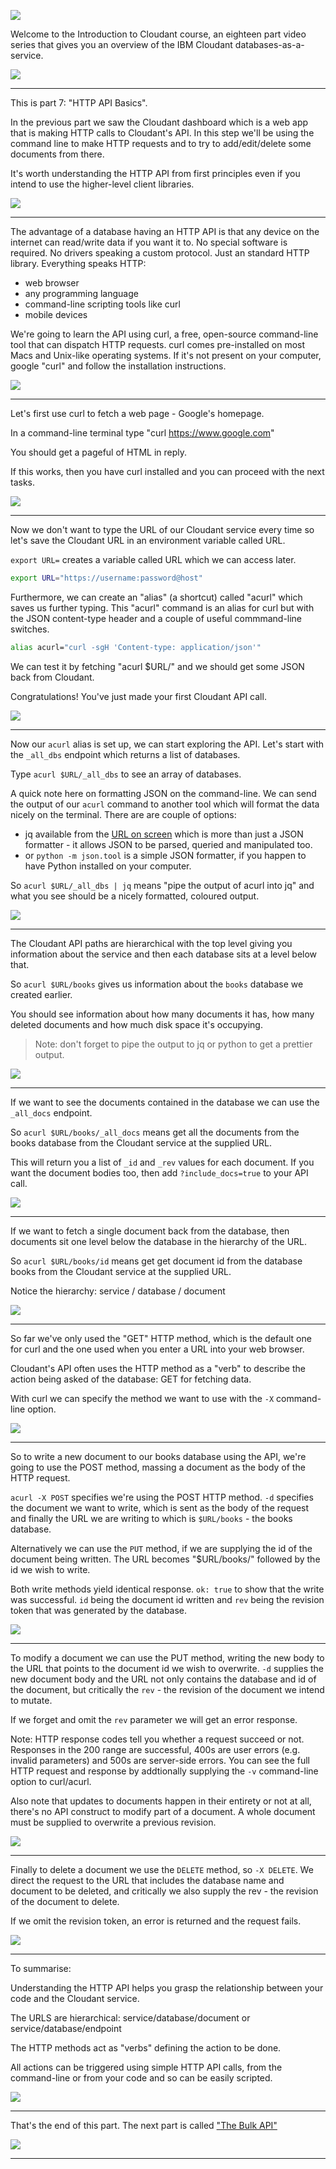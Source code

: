 ![](slides/Slide0.png)

Welcome to the Introduction to Cloudant course, an eighteen part video series that gives you an overview of the IBM Cloudant databases-as-a-service.

![](slides/Slide1.png)

---

This is part 7: "HTTP API Basics".

In the previous part we saw the  Cloudant dashboard which is a web app that is making HTTP calls to Cloudant's API. In this step we'll be using the command line to make HTTP requests and to try to add/edit/delete some documents from there. 

It's worth understanding the HTTP API from first principles even if you intend to use the higher-level client libraries.

![](slides/Slide47.png)

---

The advantage of a database having an HTTP API is that any device on the internet can read/write data if you want it to. No special software is required. No drivers speaking a custom protocol. Just an standard HTTP library. Everything speaks HTTP:

- web browser
- any programming language
- command-line scripting tools like curl
- mobile devices

We're going to learn the API using curl, a free, open-source command-line tool that can dispatch HTTP requests. curl comes pre-installed on most Macs and Unix-like operating systems. If it's not present on your computer, google "curl" and follow the installation instructions.

![](slides/Slide48.png)

---

Let's first use curl to fetch a web page - Google's homepage. 

In a command-line terminal type "curl https://www.google.com"

You should get a pageful of HTML in reply. 

If this works, then you have curl installed and you can proceed with the next tasks.

![](slides/Slide49.png)

---

Now we don't want to type the URL of our Cloudant service every time so let's save the Cloudant URL in an environment variable called URL.

`export URL=` creates a variable called URL which we can access later.

```sh
export URL="https://username:password@host"
```

Furthermore, we can create an "alias" (a shortcut) called "acurl" which saves us further typing. This "acurl" command is an alias for curl but with the JSON content-type header and a couple of useful commmand-line switches.

```sh
alias acurl="curl -sgH 'Content-type: application/json'" 
```

We can test it by fetching "acurl $URL/" and we should get some JSON back from Cloudant.

Congratulations! You've just made your first Cloudant API call.

![](slides/Slide50.png)

---

Now our `acurl` alias is set up, we can start exploring the API. Let's start with the `_all_dbs` endpoint which returns a list of databases.

Type `acurl $URL/_all_dbs` to see an array of databases.

A quick note here on formatting JSON on the command-line. We can send the output of our `acurl` command to another tool which will format the data nicely on the terminal. There are are couple of options:

- jq available from the [URL on screen](https://stedolan.github.io/jq/) which is more than just a JSON formatter - it allows JSON to be parsed, queried and manipulated too.
- or `python -m json.tool` is a simple JSON formatter, if you happen to have Python installed on your computer.


So `acurl $URL/_all_dbs | jq` means "pipe the output of acurl into jq" and what you see should be a nicely formatted, coloured output.

![](slides/Slide51.png)

---

The Cloudant API paths are hierarchical with the top level giving you information about the service and then each database sits at a level below that.

So `acurl $URL/books` gives us information about the `books` database we created earlier.

You should see information about how many documents it has, how many deleted documents and how much disk space it's occupying.

> Note: don't forget to pipe the output to jq or python to get a prettier output.

![](slides/Slide52.png)

---

If we want to see the documents contained in the database we can use the `_all_docs` endpoint.

So `acurl $URL/books/_all_docs` means get all the documents from the books database from the Cloudant service at the supplied URL.

This will return you a list of `_id` and `_rev` values for each document. If you want the document bodies too, then add `?include_docs=true` to your API call.

![](slides/Slide53.png)

---

If we want to fetch a single document back from the database, then documents sit one level below the database in the hierarchy of the URL.

So `acurl $URL/books/id` means get get document id from the database books from the Cloudant service at the supplied URL. 

Notice the hierarchy: service / database / document

![](slides/Slide54.png)

---

So far we've only used the "GET" HTTP method, which is the default one for curl and the one used when you enter a URL into your web browser.

Cloudant's API often uses the HTTP method as a "verb" to describe the action being asked of the database: GET for fetching data.

With curl we can specify the method we want to use with the `-X` command-line option.

![](slides/Slide55.png)

---

So to write a new document to our books database using the API, we're going to use the POST method, massing a document as the body of the HTTP request.

`acurl -X POST` specifies we're using the POST HTTP method. `-d` specifies the document we want to write, which is sent as the body of the request and finally the URL we are writing to which is `$URL/books` - the books database.

Alternatively we can use the `PUT` method, if we are supplying the id of the document being written. The URL becomes "$URL/books/" followed by the id we wish to write.

Both write methods yield identical response. `ok: true` to show that the write was successful. `id` being the document id written and `rev` being the revision token that was generated by the database.

![](slides/Slide56.png)

---

To modify a document we can use the PUT method, writing the new body to the URL that points to the document id we wish to overwrite. `-d` supplies the new document body and the URL not only contains the database and id of the document, but critically the `rev` - the revision of the document we intend to mutate.

If we forget and omit the `rev` parameter we will get an error response.

Note: HTTP response codes tell you whether a request succeed or not. Responses in the 200 range are successful, 400s are user errors (e.g. invalid parameters) and 500s are server-side errors. You can see the full HTTP request and response by addtionally supplying the `-v` command-line option to curl/acurl.

Also note that updates to documents happen in their entirety or not at all, there's no API construct to modify part of a document. A whole document must be supplied to overwrite a previous revision. 

![](slides/Slide57.png)

---

Finally to delete a document we use the `DELETE` method, so `-X DELETE`. We direct the request to the URL that includes the database name and document to be deleted, and critically we also supply the rev - the revision of the document to delete.

If we omit the revision token, an error is returned and the request fails.


![](slides/Slide58.png)

---

To summarise:

Understanding the HTTP API helps you grasp the relationship between your code and the Cloudant service.

The URLS are hierarchical: service/database/document or service/database/endpoint

The HTTP methods act as "verbs" defining the action to be done.

All actions can be triggered using simple HTTP API calls, from the command-line or from your code and so can be easily scripted.

![](slides/Slide59.png)

---

That's the end of this part. The next part is called ["The Bulk API"](./Part&#32;08&#32;-&#32;The&#32;Bulk&#32;API.md)
 
![](slides/Slide0.png)

---